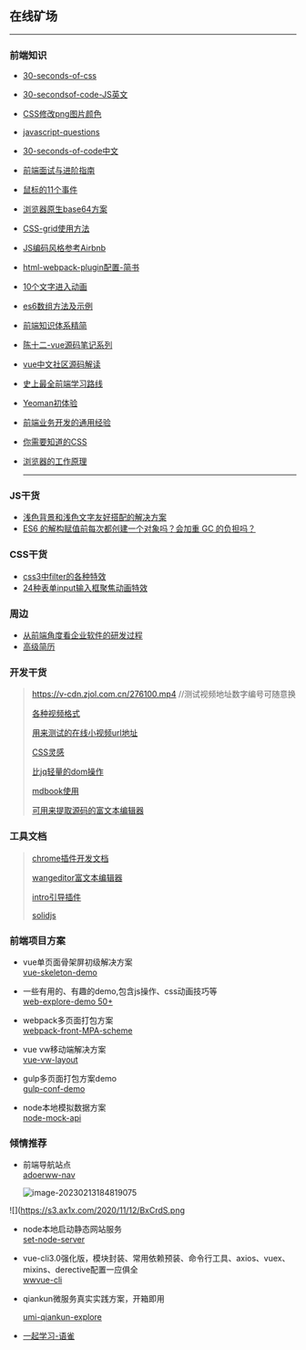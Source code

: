 ## 在线矿场

----

### 前端知识

- [30-seconds-of-css](https://30-seconds.github.io/30-seconds-of-css/)  

- [30-secondsof-code-JS英文](https://30secondsofcode.org/)  

- [CSS修改png图片颜色](https://www.jianshu.com/p/f2cc9c93dd9b)  

- [javascript-questions](https://github.com/lydiahallie/javascript-questions)

- [30-seconds-of-code中文](https://www.html.cn/30-seconds-of-code/#arraytohtmllist)

- [前端面试与进阶指南](<https://www.cxymsg.com/>)  

- [鼠标的11个事件](https://github.com/yaogengzhu/life-share#5)

- [浏览器原生base64方案](<https://www.zhangxinxu.com/wordpress/2018/08/js-base64-atob-btoa-encode-decode/>)  

- [CSS-grid使用方法](https://www.jianshu.com/p/19a6fe54a5e3)  

- [JS编码风格参考Airbnb](https://lin-123.github.io/javascript/)  

- [html-webpack-plugin配置-简书](https://www.jianshu.com/p/08a60756ffda)  

- [10个文字进入动画](http://www.jq22.com/yanshi18203)  

- [es6数组方法及示例](https://www.cnblogs.com/sqh17/p/8529401.html) 

- [前端知识体系精简](<https://www.cnblogs.com/onepixel/p/7021506.html>) 

- [陈十二-vue源码笔记系列](<https://www.yuque.com/chenshier/chuyi/fagxrq>)

- [vue中文社区源码解读](<https://vue-js.com/learn-vue/start/>)

- [史上最全前端学习路线](https://www.cnblogs.com/onesea/p/13055617.html)

- [Yeoman初体验](https://www.jianshu.com/p/038c6b91f667)

- [前端业务开发的通用经验](https://juejin.im/post/6856375724979257352)

- [你需要知道的CSS](https://lhammer.cn/You-need-to-know-css/#/)

- [浏览器的工作原理](https://www.html5rocks.com/zh/tutorials/internals/howbrowserswork/)

  ****

### JS干货

- [浅色背景和浅色文字友好搭配的解决方案]( https://css-tricks.com/nailing-the-perfect-contrast-between-light-text-and-a-background-image/ )
- [ES6 的解构赋值前每次都创建一个对象吗？会加重 GC 的负担吗？]( https://mp.weixin.qq.com/s/cZsyuo9nq4AdXQtmckuFMQ )

### CSS干货

- [css3中filter的各种特效](https://www.cnblogs.com/wangxiaosan/p/5933670.html)
- [24种表单input输入框聚焦动画特效](http://www.htmleaf.com/Demo/201604253389.html)

### 周边

- [从前端角度看企业软件的研发过程](https://github.com/xufei/blog/issues/51 )
- [高级简历](https://resume.io/resume-templates)

### 开发干货

> https://v-cdn.zjol.com.cn/276100.mp4  //测试视频地址数字编号可随意换
>
> [各种视频格式](https://www.sample-videos.com/index.php#sample-mp4-video)
>
> [用来测试的在线小视频url地址](https://blog.csdn.net/qq_17497931/article/details/80824328)
>
> [CSS灵感](https://github.com/chokcoco/CSS-Inspiration)
>
> [比jq轻量的dom操作](https://www.npmjs.com/package/dom7)
>
> [mdbook使用](https://zhuanlan.zhihu.com/p/126202965 )
>
> [可用来提取源码的富文本编辑器](http://kindeditor.net/demo.php)

### 工具文档

> [chrome插件开发文档](http://chrome.cenchy.com/getstarted.html)
>
> [wangeditor富文本编辑器](https://www.wangeditor.com/)
>
> [intro引导插件](https://introjs.com/)
>
> [solidjs](https://www.solidjs.com/docs/latest)

### 前端项目方案

- vue单页面骨架屏初级解决方案  
[vue-skeleton-demo](https://github.com/vannvan/vue-skeleton-demo)

- 一些有用的、有趣的demo,包含js操作、css动画技巧等  
  [web-explore-demo 50+](https://github.com/vannvan/web-explore-demo)

- webpack多页面打包方案   
[webpack-front-MPA-scheme](https://github.com/vannvan/webpack-front-MPA-scheme)

- vue vw移动端解决方案  
[vue-vw-layout](https://github.com/vannvan/vue-vw-layout)

- gulp多页面打包方案demo  
[gulp-conf-demo](https://github.com/vannvan/gulp-conf-scheme)

- node本地模拟数据方案  
[node-mock-api](https://github.com/vannvan/node-mock-api)


### 倾情推荐
- 前端导航站点  
  [adoerww-nav](https://wwnav.netlify.app/)   

  ![image-20230213184819075](https://p.ipic.vip/luhvcv.png)

![](https://s3.ax1x.com/2020/11/12/BxCrdS.png

- node本地启动静态网站服务  
[set-node-server](https://github.com/vannvan/set-node-server)

- vue-cli3.0强化版，模块封装、常用依赖预装、命令行工具、axios、vuex、mixins、derective配置一应俱全  
  [wwvue-cli](https://github.com/vannvan/wwvue-cli)

- qiankun微服务真实实践方案，开箱即用

  [umi-qiankun-explore](https://github.com/vannvan/umi-qiankun-explore)
  
- [一起学习-语雀](https://www.yuque.com/vannvan/)
  
  
  
  
  
  
  
  
  
  
  
  
  
  
  
  

